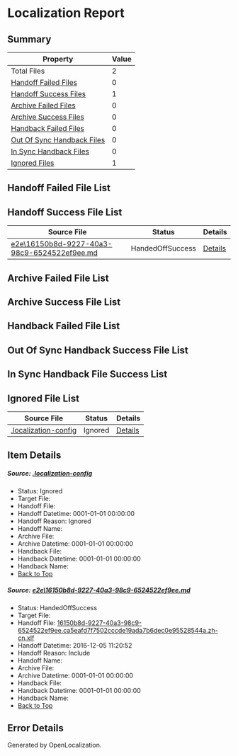 # <a name='report-top'></a> Localization Report

## Summary
 Property | Value 
 -------- | ----- 
 Total Files | 2
[ Handoff Failed Files ](#handoff-failed-list)| 0
[ Handoff Success Files ](#handoff-success-list)| 1
[ Archive Failed Files ](#archive-failed-list)| 0
[ Archive Success Files ](#archive-success-list)| 0
[ Handback Failed Files ](#handback-failed-list)| 0
[ Out Of Sync Handback Files ](#outofsync-handback-success-list)| 0
[ In Sync Handback Files ](#insync-handback-success-list)| 0
[ Ignored Files ](#ignored-list)| 1

## <a name='handoff-failed-list'></a> Handoff Failed File List

## <a name='handoff-success-list'></a> Handoff Success File List
 Source File | Status | Details 
 ----------- | ------ | ------- 
 [e2e\16150b8d-9227-40a3-98c9-6524522ef9ee.md](https://github.com/OpenLocalizationTestOrg/ol-test0/blob/cfbcd294d8700bcf0f4ef6080fd6ad7526e9fca6/e2e/16150b8d-9227-40a3-98c9-6524522ef9ee.md) | HandedOffSuccess | [Details](#8125f8afcf34d42219d8c0208917b6e057520f331)

## <a name='archive-failed-list'></a> Archive Failed File List

## <a name='archive-success-list'></a> Archive Success File List

## <a name='handback-failed-list'></a> Handback Failed File List

## <a name='outofsync-handback-success-list'></a> Out Of Sync Handback Success File List

## <a name='insync-handback-success-list'></a> In Sync Handback File Success List

## <a name='ignored-list'></a> Ignored File List
 Source File | Status | Details 
 ----------- | ------ | ------- 
 [.localization-config](https://github.com/OpenLocalizationTestOrg/ol-test0/blob/cfbcd294d8700bcf0f4ef6080fd6ad7526e9fca6/.localization-config) | Ignored | [Details](#c268a05ecaa7ec85942ed632c29928ee5bd6da8d0)

## Item Details
##### <a name='c268a05ecaa7ec85942ed632c29928ee5bd6da8d0'></a> Source: [.localization-config](https://github.com/OpenLocalizationTestOrg/ol-test0/blob/cfbcd294d8700bcf0f4ef6080fd6ad7526e9fca6/.localization-config)
* Status: Ignored
* Target File: 
* Handoff File: 
* Handoff Datetime: 0001-01-01 00:00:00
* Handoff Reason: Ignored
* Handoff Name: 
* Archive File: 
* Archive Datetime: 0001-01-01 00:00:00
* Handback File: 
* Handback Datetime: 0001-01-01 00:00:00
* Handback Name: 
* [Back to Top](#report-top)

##### <a name='8125f8afcf34d42219d8c0208917b6e057520f331'></a> Source: [e2e\16150b8d-9227-40a3-98c9-6524522ef9ee.md](https://github.com/OpenLocalizationTestOrg/ol-test0/blob/cfbcd294d8700bcf0f4ef6080fd6ad7526e9fca6/e2e/16150b8d-9227-40a3-98c9-6524522ef9ee.md)
* Status: HandedOffSuccess
* Target File: 
* Handoff File: [16150b8d-9227-40a3-98c9-6524522ef9ee.ca5eafd7f7502cccde19ada7b6dec0e95528544a.zh-cn.xlf](https://github.com/OpenLocalizationTestOrg/ol-test0-handoff/blob/8125c2b935c81014dfaa1f61d3e7208dd73fd59f/ol-handoff/OpenLocalizationTestOrg/ol-test0-zhcn/qimu/ht/16150b8d-9227-40a3-98c9-6524522ef9ee.ca5eafd7f7502cccde19ada7b6dec0e95528544a.zh-cn.xlf)
* Handoff Datetime: 2016-12-05 11:20:52
* Handoff Reason: Include
* Handoff Name: 
* Archive File: 
* Archive Datetime: 0001-01-01 00:00:00
* Handback File: 
* Handback Datetime: 0001-01-01 00:00:00
* Handback Name: 
* [Back to Top](#report-top)


## Error Details

Generated by OpenLocalization.
